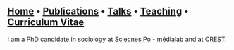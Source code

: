 ## [Home](index.md) • [Publications](publications.md) • [Talks](talks.md) • [Teaching](teaching.md) • [Curriculum Vitae](cv.md)

I am a PhD candidate in sociology at [Sciecnes Po - médialab](https://medialab.sciencespo.fr/en/) and at [CREST](https://crest.science).
